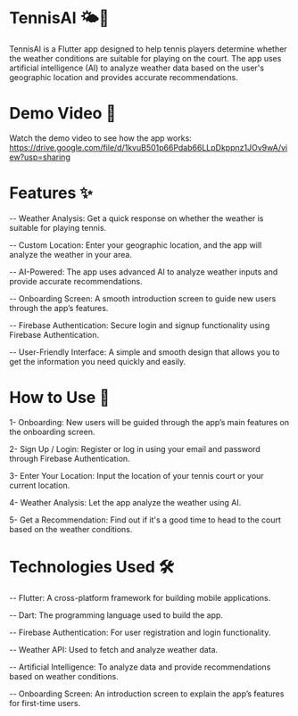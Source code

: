# TennisAI 🌤🎾
TennisAI is a Flutter app designed to help tennis players determine whether the weather conditions are suitable for playing on the court.
The app uses artificial intelligence (AI) to analyze weather data based on the user's geographic location and provides accurate recommendations.

# Demo Video 🎥
Watch the demo video to see how the app works: https://drive.google.com/file/d/1kvuB501p66Pdab66LLpDkppnz1JOv9wA/view?usp=sharing

# Features ✨
-- Weather Analysis: Get a quick response on whether the weather is suitable for playing tennis.

-- Custom Location: Enter your geographic location, and the app will analyze the weather in your area.

-- AI-Powered: The app uses advanced AI to analyze weather inputs and provide accurate recommendations.

-- Onboarding Screen: A smooth introduction screen to guide new users through the app’s features.

-- Firebase Authentication: Secure login and signup functionality using Firebase Authentication.

-- User-Friendly Interface: A simple and smooth design that allows you to get the information you need quickly and easily.

# How to Use 📲
1- Onboarding: New users will be guided through the app’s main features on the onboarding screen.

2- Sign Up / Login: Register or log in using your email and password through Firebase Authentication.

3- Enter Your Location: Input the location of your tennis court or your current location.

4- Weather Analysis: Let the app analyze the weather using AI.

5- Get a Recommendation: Find out if it's a good time to head to the court based on the weather conditions.

# Technologies Used 🛠
-- Flutter: A cross-platform framework for building mobile applications.

-- Dart: The programming language used to build the app.

-- Firebase Authentication: For user registration and login functionality.

-- Weather API: Used to fetch and analyze weather data.

-- Artificial Intelligence: To analyze data and provide recommendations based on weather conditions.

-- Onboarding Screen: An introduction screen to explain the app’s features for first-time users.
 
